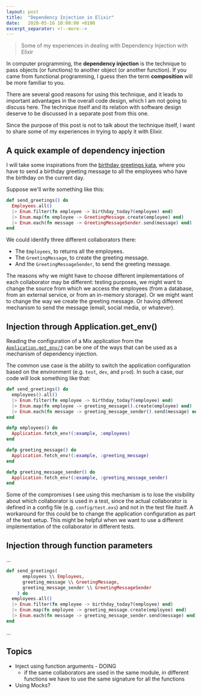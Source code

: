 ```yaml
---
layout: post
title:  "Dependency Injection in Elixir"
date:   2020-05-16 10:00:00 +0100
excerpt_separator: <!--more-->
---
```


> Some of my experiences in dealing with Dependency Injection with Elixir

<!--more-->

In computer programming, the **dependency injection** is the technique to pass objects (or functions) to another object (or another function). If you came from functional programming, I guess then the term **composition** will be more familiar to you.

There are several good reasons for using this technique, and it leads to important advantages in the overall code design, which I am not going to discuss here. The technique itself and its relation with software design deserve to be discussed in a separate post from this one.

Since the purpose of this post is not to talk about the technique itself, I want to share some of my experiences in trying to apply it with Elixir.

## A quick example of dependency injection

I will take some inspirations from the [birthday greetings kata](https://github.com/xpmatteo/birthday-greetings-kata), where you have to send a birthday greeting message to all the employees who have the birthday on the current day.

Suppose we'll write something like this:

```elixir
def send_greetings() do
  Employees.all()
  |> Enum.filter(fn employee -> birthday_today?(employee) end)
  |> Enum.map(fn employee -> GreetingMessage.create(employee) end)
  |> Enum.each(fn message -> GreetingMessageSender.send(message) end)
end
```
We could identify three different collaborators there:

- The `Employees`, to returns all the employees.
- The `GreetingMessage`, to create the greeting message.
- And the `GreetingMessageSender`, to send the greeting message.

The reasons why we might have to choose different implementations of each collaborator may be different: testing purposes, we might want to change the source from which we access the employees (from a database, from an external service, or from an in-memory storage). Or we might want to change the way we create the greeting message. Or having different mechanism to send the message (email, social media, or whatever).

## Injection through Application.get_env()

Reading the configuration of a Mix application from the [`Application.get_env/3`](https://hexdocs.pm/elixir/Application.html#get_env/3) can be one of the ways that can be used as a mechanism of dependency injection.

The common use case is the ability to switch the application configuration based on the environment (e.g. `test`, `dev`, and `prod`). In such a case, our code will look something like that:

```elixir
def send_greetings() do
  employees().all()
  |> Enum.filter(fn employee -> birthday_today?(employee) end)
  |> Enum.map(fn employee -> greeting_message().create(employee) end)
  |> Enum.each(fn message -> greeting_message_sender().send(message) end)
end

defp employees() do
  Application.fetch_env!(:example, :employees)
end

defp greeting_message() do
  Application.fetch_env!(:example, :greeting_message)
end

defp greeting_message_sender() do
  Application.fetch_env!(:example, :greeting_message_sender)
end
```

Some of the compromises I see using this mechanism is to lose the visibility about which collaborator is used in a test, since the actual collaborator is defined in a config file (e.g. `config/test.exs`) and not in the test file itself. A workaround for this could be to change the application configuration as part of the test setup. This might be helpful when we want to use a different implementation of the collaborator in different tests.

## Injection through function parameters

...

```elixir
def send_greetings(
      employees \\ Employees,
      greeting_message \\ GreetingMessage,
      greeting_message_sender \\ GreetingMessageSender
    ) do
  employees.all()
  |> Enum.filter(fn employee -> birthday_today?(employee) end)
  |> Enum.map(fn employee -> greeting_message.create(employee) end)
  |> Enum.each(fn message -> greeting_message_sender.send(message) end)
end
```

...

## Topics

- Inject using function arguments - DOING
  - if the same collaborators are used in the same module, in different functions we have to use the same signature for all the functions
- Using Mocks?
